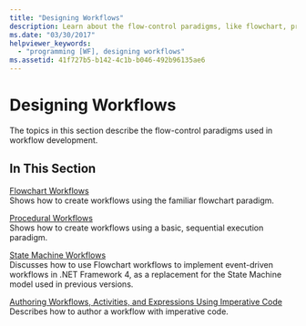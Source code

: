 ```yaml
---
title: "Designing Workflows"
description: Learn about the flow-control paradigms, like flowchart, procedural, and state machine, in workflow development and authoring workflows with imperative code.
ms.date: "03/30/2017"
helpviewer_keywords: 
  - "programming [WF], designing workflows"
ms.assetid: 41f727b5-b142-4c1b-b046-492b96135ae6
---
```

# Designing Workflows

The topics in this section describe the flow-control paradigms used in workflow development.  
  
## In This Section  

 [Flowchart Workflows](flowchart-workflows.md)  
 Shows how to create workflows using the familiar flowchart paradigm.  
  
 [Procedural Workflows](procedural-workflows.md)  
 Shows how to create workflows using a basic, sequential execution paradigm.  
  
 [State Machine Workflows](state-machine-workflows.md)  
 Discusses how to use Flowchart workflows to implement event-driven workflows in .NET Framework 4, as a replacement for the State Machine model used in previous versions.  
  
 [Authoring Workflows, Activities, and Expressions Using Imperative Code](authoring-workflows-activities-and-expressions-using-imperative-code.md)  
 Describes how to author a workflow with imperative code.
